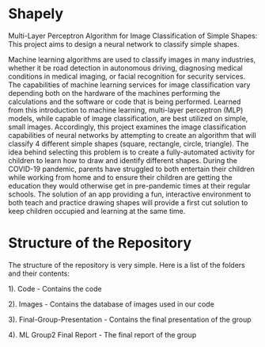 # Shapely

Multi-Layer Perceptron Algorithm for Image Classification of Simple Shapes: This project aims to design a neural network to classify simple shapes.

Machine learning algorithms are used to classify images in many industries, whether it be road detection in autonomous driving, diagnosing medical conditions in medical imaging, or facial recognition for security services. The capabilities of machine learning services for image classification vary depending both on the hardware of the machines performing the calculations and the software or code that is being performed. Learned from this introduction to machine learning, multi-layer perceptron (MLP) models, while capable of image classification, are best utilized on simple, small images. Accordingly, this project examines the image classification capabilities of neural networks by attempting to create an algorithm that will classify 4 different simple shapes (square, rectangle, circle, triangle).
The idea behind selecting this problem is to create a fully-automated activity for children to learn how to draw and identify different shapes. During the COVID-19 pandemic, parents have struggled to both entertain their children while working from home and to ensure their children are getting the education they would otherwise get in pre-pandemic times at their regular schools. The solution of an app providing a fun, interactive environment to both teach and practice drawing shapes will provide a first cut solution to keep children occupied and learning at the same time.


# Structure of the Repository

The structure of the repository is very simple. Here is a list of the folders and their contents:

1). Code - Contains the code

2). Images - Contains the database of images used in our code

3). Final-Group-Presentation - Contains the final presentation of the group

4). ML Group2 Final Report - The final report of the group
